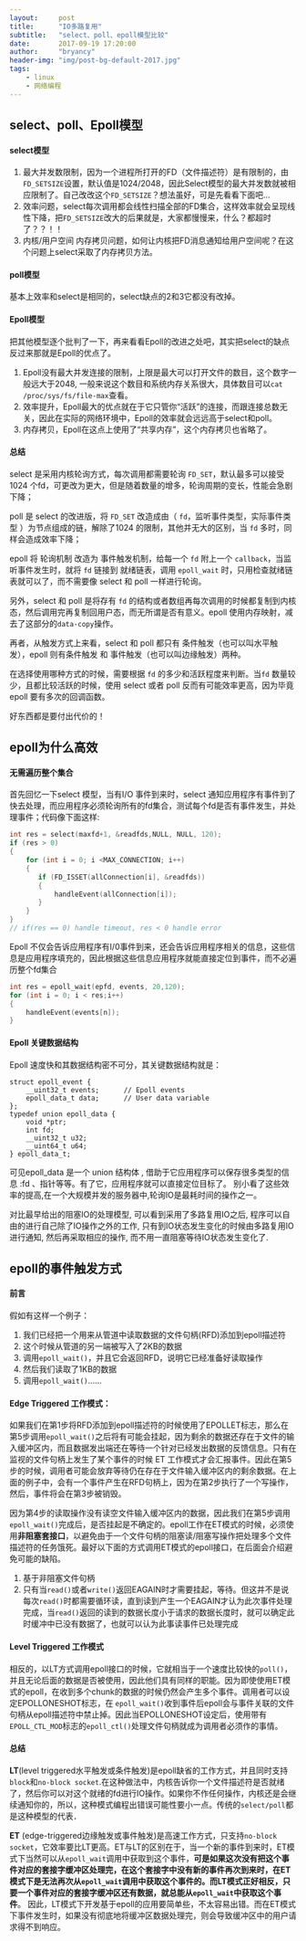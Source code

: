 ```yaml
---
layout:     post
title:      "IO多路复用"
subtitle:   "select、poll、epoll模型比较"
date:       2017-09-19 17:20:00
author:     "bryancy"
header-img: "img/post-bg-default-2017.jpg"
tags:
    - linux
    - 网络编程
---
```

## select、poll、Epoll模型
#### select模型
1. 最大并发数限制，因为一个进程所打开的FD（文件描述符）是有限制的，由`FD_SETSIZE`设置，默认值是1024/2048，因此Select模型的最大并发数就被相应限制了。自己改改这个`FD_SETSIZE`？想法虽好，可是先看看下面吧…
2. 效率问题，select每次调用都会线性扫描全部的FD集合，这样效率就会呈现线性下降，把`FD_SETSIZE`改大的后果就是，大家都慢慢来，什么？都超时了？？！！
3. 内核/用户空间 内存拷贝问题，如何让内核把FD消息通知给用户空间呢？在这个问题上select采取了内存拷贝方法。

#### poll模型
基本上效率和select是相同的，select缺点的2和3它都没有改掉。

#### Epoll模型
把其他模型逐个批判了一下，再来看看Epoll的改进之处吧，其实把select的缺点反过来那就是Epoll的优点了。
1. Epoll没有最大并发连接的限制，上限是最大可以打开文件的数目，这个数字一般远大于2048, 一般来说这个数目和系统内存关系很大，具体数目可以`cat /proc/sys/fs/file-max`查看。
2. 效率提升，Epoll最大的优点就在于它只管你“活跃”的连接，而跟连接总数无关，因此在实际的网络环境中，Epoll的效率就会远远高于select和poll。
3. 内存拷贝，Epoll在这点上使用了“共享内存”，这个内存拷贝也省略了。

#### 总结
select 是采用内核轮询方式，每次调用都需要轮询 `FD_SET`，默认最多可以接受 1024 个fd，可更改为更大，但是随着数量的增多，轮询周期的变长，性能会急剧下降；

poll 是 select 的改进版，将 `FD_SET` 改造成由（ `fd`，监听事件类型，实际事件类型 ）为节点组成的链，解除了1024 的限制，其他并无大的区别，当 `fd` 多时，同样会造成效率下降；

epoll 将 轮询机制 改造为 事件触发机制，给每一个 `fd` 附上一个 `callback`，当监听事件发生时，就将 `fd` 链接到 就绪链表，调用 `epoll_wait` 时，只用检查就绪链表就可以了，而不需要像 select 和 poll 一样进行轮询。

另外，select 和 poll 是将存有 `fd` 的结构或者数组再每次调用的时候都复制到内核态，然后调用完再复制回用户态，而无所谓是否有意义。epoll 使用内存映射，减去了这部分的`data-copy`操作。

再者，从触发方式上来看，select 和 poll 都只有 条件触发（也可以叫水平触发），epoll 则有条件触发 和 事件触发（也可以叫边缘触发）两种。

在选择使用哪种方式的时候，需要根据 `fd` 的多少和活跃程度来判断。当`fd` 数量较少，且都比较活跃的时候，使用 select 或者 poll 反而有可能效率更高，因为毕竟 epoll 要有多次的回调函数。

好东西都是要付出代价的！


## epoll为什么高效
####  无需遍历整个集合
首先回忆一下select 模型，当有I/O 事件到来时，select 通知应用程序有事件到了快去处理，而应用程序必须轮询所有的fd集合，测试每个fd是否有事件发生，并处理事件；代码像下面这样:
```c
int res = select(maxfd+1, &readfds,NULL, NULL, 120);
if (res > 0)
{
    for (int i = 0; i <MAX_CONNECTION; i++)
    {
       if (FD_ISSET(allConnection[i], &readfds))
       {
           handleEvent(allConnection[i]);
       }
    }
}
// if(res == 0) handle timeout, res < 0 handle error
```

Epoll 不仅会告诉应用程序有I/0事件到来，还会告诉应用程序相关的信息，这些信息是应用程序填充的，因此根据这些信息应用程序就能直接定位到事件，而不必遍历整个fd集合
```c
int res = epoll_wait(epfd, events, 20,120);
for (int i = 0; i < res;i++)
{
    handleEvent(events[n]);
}
```

#### Epoll 关键数据结构
Epoll 速度快和其数据结构密不可分，其关键数据结构就是：
```
struct epoll_event {
    __uint32_t events;      // Epoll events
    epoll_data_t data;      // User data variable
};
typedef union epoll_data {
    void *ptr;
    int fd;
    __uint32_t u32;
    __uint64_t u64;
} epoll_data_t;
```

可见epoll_data 是一个 union 结构体 , 借助于它应用程序可以保存很多类型的信息 :fd 、指针等等。有了它，应用程序就可以直接定位目标了。
别小看了这些效率的提高,在一个大规模并发的服务器中,轮询IO是最耗时间的操作之一。

对比最早给出的阻塞IO的处理模型, 可以看到采用了多路复用IO之后, 程序可以自由的进行自己除了IO操作之外的工作, 只有到IO状态发生变化的时候由多路复用IO进行通知, 然后再采取相应的操作, 而不用一直阻塞等待IO状态发生变化了.


## epoll的事件触发方式
#### 前言
假如有这样一个例子：

1. 我们已经把一个用来从管道中读取数据的文件句柄(RFD)添加到epoll描述符
2. 这个时候从管道的另一端被写入了2KB的数据
3. 调用`epoll_wait()`，并且它会返回RFD，说明它已经准备好读取操作
4. 然后我们读取了1KB的数据
5. 调用`epoll_wait()`……

#### Edge Triggered 工作模式：
如果我们在第1步将RFD添加到epoll描述符的时候使用了EPOLLET标志，那么在第5步调用`epoll_wait()`之后将有可能会挂起，因为剩余的数据还存在于文件的输入缓冲区内，而且数据发出端还在等待一个针对已经发出数据的反馈信息。只有在监视的文件句柄上发生了某个事件的时候 ET 工作模式才会汇报事件。因此在第5步的时候，调用者可能会放弃等待仍在存在于文件输入缓冲区内的剩余数据。在上面的例子中，会有一个事件产生在RFD句柄上，因为在第2步执行了一个写操作，然后，事件将会在第3步被销毁。

因为第4步的读取操作没有读空文件输入缓冲区内的数据，因此我们在第5步调用 `epoll_wait()`完成后，是否挂起是不确定的。epoll工作在ET模式的时候，必须使用<b>非阻塞套接口</b>，以避免由于一个文件句柄的阻塞读/阻塞写操作把处理多个文件描述符的任务饿死。最好以下面的方式调用ET模式的epoll接口，在后面会介绍避免可能的缺陷。
1. 基于非阻塞文件句柄
2. 只有当`read()`或者`write()`返回EAGAIN时才需要挂起，等待。但这并不是说每次`read()`时都需要循环读，直到读到产生一个EAGAIN才认为此次事件处理完成，当`read()`返回的读到的数据长度小于请求的数据长度时，就可以确定此时缓冲中已没有数据了，也就可以认为此事读事件已处理完成

#### Level Triggered 工作模式
相反的，以LT方式调用epoll接口的时候，它就相当于一个速度比较快的`poll()`，并且无论后面的数据是否被使用，因此他们具有同样的职能。因为即使使用ET模式的epoll，在收到多个chunk的数据的时候仍然会产生多个事件。调用者可以设定EPOLLONESHOT标志，在 `epoll_wait()`收到事件后epoll会与事件关联的文件句柄从epoll描述符中禁止掉。因此当EPOLLONESHOT设定后，使用带有 `EPOLL_CTL_MOD`标志的`epoll_ctl()`处理文件句柄就成为调用者必须作的事情。

#### 总结
**LT**(level triggered水平触发或条件触发)是epoll缺省的工作方式，并且同时支持`block`和`no-block socket`.在这种做法中，内核告诉你一个文件描述符是否就绪了，然后你可以对这个就绪的fd进行IO操作。如果你不作任何操作，内核还是会继续通知你的，所以，这种模式编程出错误可能性要小一点。传统的`select/poll`都是这种模型的代表．

**ET** (edge-triggered边缘触发或事件触发)是高速工作方式，只支持`no-block socket`，它效率要比LT更高。ET与LT的区别在于，当一个新的事件到来时，ET模式下当然可以从`epoll_wait`调用中获取到这个事件，<b>可是如果这次没有把这个事件对应的套接字缓冲区处理完，在这个套接字中没有新的事件再次到来时，在ET模式下是无法再次从`epoll_wait`调用中获取这个事件的。而LT模式正好相反，只要一个事件对应的套接字缓冲区还有数据，就总能从`epoll_wait`中获取这个事件</b>。
因此，LT模式下开发基于epoll的应用要简单些，不太容易出错。而在ET模式下事件发生时，如果没有彻底地将缓冲区数据处理完，则会导致缓冲区中的用户请求得不到响应。
